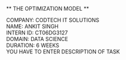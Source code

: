 ** THE OPTIMIZATION MODEL **   

COMPANY: CODTECH IT SOLUTIONS    
NAME: ANKIT SINGH   
INTERN ID: CT06DG3127    
DOMAIN: DATA SCIENCE    
DURATION: 6 WEEKS   
YOU HAVE TO ENTER DESCRIPTION OF TASK
